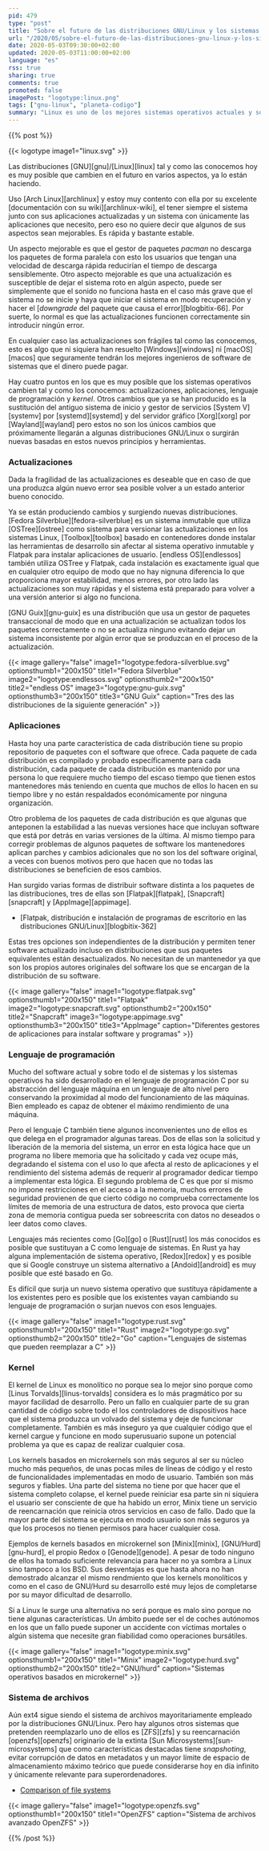 ```yaml
---
pid: 479
type: "post"
title: "Sobre el futuro de las distribuciones GNU/Linux y los sistemas operativos"
url: "/2020/05/sobre-el-futuro-de-las-distribuciones-gnu-linux-y-los-sistemas-operativos/"
date: 2020-05-03T09:30:00+02:00
updated: 2020-05-03T11:00:00+02:00
language: "es"
rss: true
sharing: true
comments: true
promoted: false
imagePost: "logotype:linux.png"
tags: ["gnu-linux", "planeta-codigo"]
summary: "Linux es uno de los mejores sistemas operativos actuales y sobre todo usable y completo. Eso no quiere decir que en el futuro no tan lejano haya cambios importantes en como hemos conocido las distribuciones de GNU/Linux hasta hoy. Ya se están produciendo cambios y surgiendo nuevas basadas en tecnologías y pricipios significativamente diferentes que mejoran algunas deficiencias de la actual generación en la que están basadas la mayoría de las distribuciones más populares actuales."
---
```


{{% post %}}

{{< logotype image1="linux.svg" >}}

Las distribuciones [GNU][gnu]/[Linux][linux] tal y como las conocemos hoy es muy posible que cambien en el futuro en varios aspectos, ya lo están haciendo.

Uso [Arch Linux][archlinux] y estoy muy contento con ella por su excelente [documentación con su wiki][archlinux-wiki], el tener siempre el sistema junto con sus aplicaciones actualizadas y un sistema con únicamente las aplicaciones que necesito, pero eso no quiere decir que algunos de sus aspectos sean mejorables. Es rápida y bastante estable.

Un aspecto mejorable es que el gestor de paquetes _pacman_ no descarga los paquetes de forma paralela con esto los usuarios que tengan una velocidad de descarga rápida reducirían el tiempo de descarga sensiblemente. Otro aspecto mejorable es que una actualización es susceptible de dejar el sistema roto en algún aspecto, puede ser simplemente que el sonido no funciona hasta en el caso más grave que el sistema no se inicie y haya que iniciar el sistema en modo recuperación y hacer el [_downgrade_ del paquete que causa el error][blogbitix-66]. Por suerte, lo normal es que las actualizaciones funcionen correctamente sin introducir ningún error.

En cualquier caso las actualizaciones son frágiles tal como las conocemos, esto es algo que ni siquiera han resuelto [Windows][windows] ni [macOS][macos] que seguramente tendrán los mejores ingenieros de software de sistemas que el dinero puede pagar.

Hay cuatro puntos en los que es muy posible que los sistemas operativos cambien tal y como los conocemos: actualizaciones, aplicaciones, lenguaje de programación y _kernel_. Otros cambios que ya se han producido es la sustitución del antiguo sistema de inicio y gestor de servicios [System V][systemv] por [systemd][systemd] y del servidor gráfico [Xorg][xorg] por [Wayland][wayland] pero estos no son los únicos cambios que próximamente llegarán a algunas distribuciones GNU/Linux o surgirán nuevas basadas en estos nuevos principios y herramientas.

### Actualizaciones

Dada la fragilidad de las actualizaciones es deseable que en caso de que una produzca algún nuevo error sea posible volver a un estado anterior bueno conocido.

Ya se están produciendo cambios y surgiendo nuevas distribuciones. [Fedora Silverblue][fedora-silverblue] es un sistema inmutable que utiliza [OSTree][ostree] como sistema para versionar las actualizaciones en los sistemas Linux, [Toolbox][toolbox] basado en contenedores donde instalar las herramientas de desarrollo sin afectar al sistema operativo inmutable y Flatpak para instalar aplicaciones de usuario. [endless OS][endlessos] también utiliza OSTree y Flatpak, cada instalación es exactamente igual que en cualquier otro equipo de modo que no hay nignuna diferencia lo que proporciona mayor estabilidad, menos errores, por otro lado las actualizaciones son muy rápidas y el sistema está preparado para volver a una versión anterior si algo no funciona.

[GNU Guix][gnu-guix] es una distribución que usa un gestor de paquetes transaccional de modo que en una actualización se actualizan todos los paquetes correctamente o no se actualiza ninguno evitando dejar un sistema inconsistente por algún error que se produzcan en el proceso de la actualización.

{{< image
    gallery="false"
    image1="logotype:fedora-silverblue.svg" optionsthumb1="200x150" title1="Fedora Silverblue"
    image2="logotype:endlessos.svg" optionsthumb2="200x150" title2="endless OS"
    image3="logotype:gnu-guix.svg" optionsthumb3="200x150" title3="GNU Guix"
    caption="Tres des las distribuciones de la siguiente generación" >}}

### Aplicaciones

Hasta hoy una parte característica de cada distribución tiene su propio repositorio de paquetes con el software que ofrece. Cada paquete de cada distribución es compilado y probado específicamente para cada distribución, cada paquete de cada distribución es mantenido por una persona lo que requiere mucho tiempo del escaso tiempo que tienen estos mantenedores más teniendo en cuenta que muchos de ellos lo hacen en su tiempo libre y no están respaldados económicamente por ninguna organización.

Otro problema de los paquetes de cada distribución es que algunas que anteponen la estabilidad a las nuevas versiones hace que incluyan software que está por detrás en varias versiones de la última. Al mismo tiempo para corregir problemas de algunos paquetes de software los mantenedores aplican parches y cambios adicionales que no son los del software original, a veces con buenos motivos pero que hacen que no todas las distribuciones se beneficien de esos cambios.

Han surgido varias formas de distribuir software distinta a los paquetes de las distribuciones, tres de ellas son [Flatpak][flatpak], [Snapcraft][snapcraft] y [AppImage][appimage].

* [Flatpak, distribución e instalación de programas de escritorio en las distribuciones GNU/Linux][blogbitix-362]

Estas tres opciones son independientes de la distribución y permiten tener software actualizado incluso en distribuciones que sus paquetes equivalentes están desactualizados. No necesitan de un mantenedor ya que son los propios autores originales del software los que se encargan de la distribución de su software.

{{< image
    gallery="false"
    image1="logotype:flatpak.svg" optionsthumb1="200x150" title1="Flatpak"
    image2="logotype:snapcraft.svg" optionsthumb2="200x150" title2="Snapcraft"
    image3="logotype:appimage.svg" optionsthumb3="200x150" title3="AppImage"
    caption="Diferentes gestores de aplicaciones para instalar software y programas" >}}

### Lenguaje de programación

Mucho del software actual y sobre todo el de sistemas y los sistemas operativos ha sido desarrollado en el lenguaje de programación C por su abstracción del lenguaje máquina en un lenguaje de alto nivel pero conservando la proximidad al modo del funcionamiento de las máquinas. Bien empleado es capaz de obtener el máximo rendimiento de una máquina.

Pero el lenguaje C también tiene algunos inconvenientes uno de ellos es que delega en el programador algunas tareas. Dos de ellas son la solicitud y liberación de la memoria del sistema, un error en esta lógica hace que un programa no libere memoria que ha solicitado y cada vez ocupe más, degradando el sistema con el uso lo que afecta al resto de aplicaciones y el rendimiento del sistema además de requerir al programador dedicar tiempo a implementar esta lógica. El segundo problema de C es que por sí mismo no impone restricciones en el acceso a la memoria, muchos errores de seguridad provienen de que cierto código no comprueba correctamente los límites de memoria de una estructura de datos, esto provoca que cierta zona de memoria contigua pueda ser sobreescrita con datos no deseados o leer datos como claves.

Lenguajes más recientes como [Go][go] o [Rust][rust] los más conocidos es posible que sustituyan a C como lenguaje de sistemas. En Rust ya hay alguna implementación de sistema operativo, [Redox][redox] y es posible que si Google construye un sistema alternativo a [Andoid][android] es muy posible que esté basado en Go.

Es difícil que surja un nuevo sistema operativo que sustituya rápidamente a los existentes pero es posible que los existentes vayan cambiando su lenguaje de programación o surjan nuevos con esos lenguajes.

{{< image
    gallery="false"
    image1="logotype:rust.svg" optionsthumb1="200x150" title1="Rust"
    image2="logotype:go.svg" optionsthumb2="200x150" title2="Go"
    caption="Lenguajes de sistemas que pueden reemplazar a C" >}}

### Kernel

El kernel de Linux es monolítico no porque sea lo mejor sino porque como [Linus Torvalds][linus-torvalds] considera es lo más pragmático por su mayor facilidad de desarrollo. Pero un fallo en cualquier parte de su gran cantidad de código sobre todo el los controladores de dispositivos hace que el sistema produzca un volvado del sistema y deje de funcionar completamente. También es más inseguro ya que cualquier código que el kernel cargue y funcione en modo superusuario supone un potencial problema ya que es capaz de realizar cualquier cosa.

Los kernels basados en microkernels son más seguros al ser su núcleo mucho más pequeños, de unas pocas miles de líneas de código y el resto de funcionalidades implementadas en modo de usuario. También son más seguros y fiables. Una parte del sistema no tiene por que hacer que el sistema completo colapse, el kernel puede reiniciar esa parte sin ni siquiera el usuario ser consciente de que ha habido un error, Minix tiene un servicio de reencarnación que reinicia otros servicios en caso de fallo. Dado que la mayor parte del sistema se ejecuta en modo usuario son más seguros ya que los procesos no tienen permisos para hacer cualquier cosa.

Ejemplos de kernels basados en microkernel son [Minix][minix], [GNU/Hurd][gnu-hurd], el propio Redox o [Genode][genode]. A pesar de todo ninguno de ellos ha tomado suficiente relevancia para hacer no ya sombra a Linux sino tampoco a los BSD. Sus desventajas es que hasta ahora no han demostrado alcanzar el mismo rendmiento que los kernels monolíticos y como en el caso de GNU/Hurd su desarrollo esté muy lejos de completarse por su mayor dificultad de desarrollo.

Si a Linux le surge una alternativa no será porque es malo sino porque no tiene algunas características. Un ámbito puede ser el de coches autónomos en los que un fallo puede suponer un accidente con víctimas mortales o algún sistema que necesite gran fiabilidad como operaciones bursátiles.

{{< image
    gallery="false"
    image1="logotype:minix.svg" optionsthumb1="200x150" title1="Minix"
    image2="logotype:hurd.svg" optionsthumb2="200x150" title2="GNU/hurd"
    caption="Sistemas operativos basados en microkernel" >}}

### Sistema de archivos

Aún ext4 sigue siendo el sistema de archivos mayoritariamente empleado por la distribuciones GNU/Linux. Pero hay algunos otros sistemas que pretenden reemplazarlo uno de ellos es [ZFS][zfs] y su reencarnación [openzfs][openzfs] originario de la extinta [Sun Microsystems][sun-microsystems] que como características destacadas tiene _snapshoting_, evitar corrupción de datos en metadatos y un mayor límite de espacio de almacenamiento máximo teórico que puede considerarse hoy en día infinito y únicamente relevante para superordenadores.

* [Comparison of file systems](https://en.wikipedia.org/wiki/Comparison_of_file_systems)

{{< image
    gallery="false"
    image1="logotype:openzfs.svg" optionsthumb1="200x150" title1="OpenZFS"
    caption="Sistema de archivos avanzado OpenZFS" >}}

{{% /post %}}
